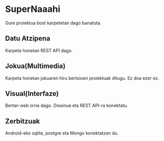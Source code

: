 # SuperNaaahi

Gure proiektua bost karpetetan dago banatuta.

## Datu Atzipena
Karpeta honetan REST API dago.

## Jokua(Multimedia)
Karpeta honetan jokuaren hiru bertsioen proiektuak ditugu. Ez doa ezer ez.

## Visual(Interfaze)
Bertan web orria dago. Diseinua eta REST API-ra konektatu.

## Zerbitzuak
Android-eko sqlite, postgre eta Mongo konektatzen du.
